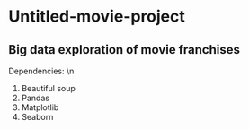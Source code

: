 # Untitled-movie-project
## Big data exploration of movie franchises

Dependencies: \n
1. Beautiful soup
2. Pandas
3. Matplotlib
4. Seaborn



​	


